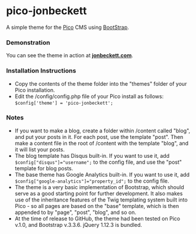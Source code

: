 # pico-jonbeckett

A simple theme for the [Pico](http://picocms.org/) CMS using [BootStrap](http://getbootstrap.com).

### Demonstration

You can see the theme in action at **[jonbeckett.com](http://jonbeckett.com)**.

### Installation Instructions

* Copy the contents of the theme folder into the "themes" folder of your Pico installation.
* Edit the /config/config.php file of your Pico install as follows: <code>$config['theme'] = 'pico-jonbeckett';</code>

### Notes

* If you want to make a blog, create a folder within /content called "blog", and put your posts in it. For each post, use the template "post". Then make a content file in the root of /content with the template "blog", and it will list your posts.
* The blog template has Disqus built-in. If you want to use it, add <code>$config["disqus"]="username";</code> to the config file, and use the "post" template for blog posts.
* The base theme has Google Analytics built-in. If you want to use it, add <code>$config["google-analytics"]="property_id";</code> to the config file.
* The theme is a very basic implementation of Bootstrap, which should serve as a good starting point for further development. It also makes use of the inheritance features of the Twig templating system built into Pico - so all pages are based on the "base" template, which is then appended to by "page", "post", "blog", and so on.
* At the time of release to GitHub, the theme had been tested on Pico v.1.0, and Bootstrap v.3.3.6. jQuery 1.12.3 is bundled.
